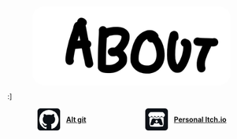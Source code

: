 <p align="center">
    <img align="center" src="./about.gif"  width="80%" style="border-radius: 25px;">
</p>
:]
<p style="display:flex; justify-content:space-around">
    <a href="https://github.com/Me-Theo" width="20%" style="display:flex;align-items:center">
        <img align="center" src="./gitIcon.png"  width="50px">
        <label style="margin-left:10px;font-weight: bold;">Alt git</label>
    </a>
    <a href="https://github.com/Me-Theo" width="20%" style="display:flex;align-items:center">
        <img align="center" src="./itchIoIcon.png"  width="50px">
        <label style="margin-left:10px;font-weight: bold;">Personal Itch.io</label>
    </a>
</p>
